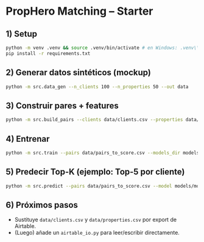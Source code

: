 # PropHero Matching – Starter


## 1) Setup
```bash
python -m venv .venv && source .venv/bin/activate # en Windows: .venv\\Scripts\\activate
pip install -r requirements.txt
```


## 2) Generar datos sintéticos (mockup)
```bash
python -m src.data_gen --n_clients 100 --n_properties 50 --out data
```


## 3) Construir pares + features
```bash
python -m src.build_pairs --clients data/clients.csv --properties data/properties.csv --out data/pairs_to_score.csv
```


## 4) Entrenar
```bash
python -m src.train --pairs data/pairs_to_score.csv --models_dir models --config config.yaml
```


## 5) Predecir Top-K (ejemplo: Top-5 por cliente)
```bash
python -m src.predict --pairs data/pairs_to_score.csv --model models/model.pkl --out data/preds.csv --topk 5
```


## 6) Próximos pasos
- Sustituye `data/clients.csv` y `data/properties.csv` por export de Airtable.
- (Luego) añade un `airtable_io.py` para leer/escribir directamente.

